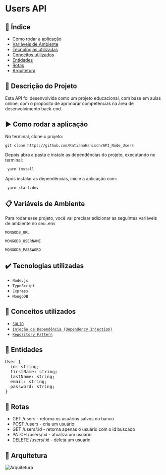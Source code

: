 # Users API

  ##  :pushpin: Índice 
  
* [Como rodar a aplicação](#arrow_forward-Como-rodar-a-aplicação)
* [Variáveis de Ambiente](#clipboard-Variáveis-de-Ambiente)
* [Tecnologias utilizadas](#heavy_check_mark-Tecnologias-utilizadas)
* [Conceitos utilizados](#rocket-Conceitos-utilizados)
* [Entidades](#wrench-Entidades)
* [Rotas](#round_pushpin-rotas)
* [Arquitetura](#office-Arquitetura)

## :pencil: Descrição do Projeto
Esta API foi desenvolvida como um projeto educacional, com base em aulas online, com o propósito de aprimorar competências na área de desenvolvimento back-end.

## :arrow_forward: Como rodar a aplicação

No terminal, clone o projeto: 

```
git clone https://github.com/KatianaHanisch/API_Node_Users
```

Depois abra a pasta e instale as dependências do projeto, executando no terminal:

```sh
 yarn install
```

Após instalar as dependências, inicie a aplicação com:
```sh
 yarn start:dev
```

## :clipboard: Variáveis de Ambiente

Para rodar esse projeto, você vai precisar adicionar as seguintes variáveis de ambiente no seu .env

`MONGODB_URL`

`MONGODB_USERNAME`

`MONGODB_PASSWORD`


## :heavy_check_mark: Tecnologias utilizadas

- ``Node.js``
- ``TypeScript``
- ``Express``
- ``MongoDB``

## :rocket: Conceitos utilizados

- [``SOLID``](https://www.alura.com.br/artigos/solid)
- [``Injeção de Dependência (Dependency Injection)``](https://medium.com/@eduardolanfredi/inje%C3%A7%C3%A3o-de-depend%C3%AAncia-ff0372a1672)
- [``Repository Pattern``](https://renicius-pagotto.medium.com/entendendo-o-repository-pattern-fcdd0c36b63b)

  
## :wrench: Entidades

<pre>
User {
  id: string;
  firstName: string;
  lastName: string;
  email: string;
  password: string;
}</pre>

## :round_pushpin: Rotas

- GET /users - retorna os usuários salvos no banco
- POST /users - cria um usuário
- GET /users/:id - retorna apenas o usuário com o id buscado
- PATCH /users/:id - atualiza um usuário
- DELETE /users/:id - deleta um usuário


##  :office: Arquitetura

![Arquitetura](https://imgur.com/k5mXFoZ.png)
